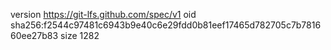 version https://git-lfs.github.com/spec/v1
oid sha256:f2544c97481c6943b9e40c6e29fdd0b81eef17465d782705c7b781660ee27b83
size 1282
